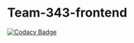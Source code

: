 # Team-343-frontend

[![Codacy Badge](https://api.codacy.com/project/badge/Grade/86f5ab159ef342dba907d13ca12b4326)](https://app.codacy.com/gh/BuildForSDGCohort2/Team-343-frontend?utm_source=github.com&utm_medium=referral&utm_content=BuildForSDGCohort2/Team-343-frontend&utm_campaign=Badge_Grade_Dashboard)